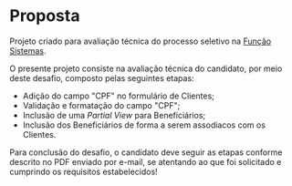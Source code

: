 # Proposta

<p>Projeto criado para avaliação técnica do processo seletivo na <a target="_blank" href="https://www.funcao.com.br/">Função Sistemas</a>.</p>

<p>O presente projeto consiste na avaliação técnica do candidato, por meio deste desafio, composto pelas seguintes etapas:
  <ul>
    <li>Adição do campo "CPF" no formulário de Clientes;</li>
    <li>Validação e formatação do campo "CPF";</li>
    <li>Inclusão de uma <em>Partial View</em> para Beneficiários;</li>
    <li>Inclusão dos Beneficiários de forma a serem assodiacos com os Clientes.</li>
  </ul>
</p>

<p>Para conclusão do desafio, o candidato deve seguir as etapas conforme descrito no PDF enviado por e-mail, se atentando ao que foi solicitado e cumprindo os requisitos estabelecidos!</p>
